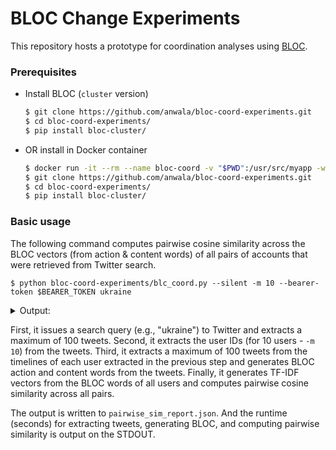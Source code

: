# BLOC Change Experiments

This repository hosts a prototype for coordination analyses using [BLOC](https://github.com/anwala/bloc).

### Prerequisites

* Install BLOC (`cluster` version)
  ```bash
  $ git clone https://github.com/anwala/bloc-coord-experiments.git
  $ cd bloc-coord-experiments/
  $ pip install bloc-cluster/
  ```
* OR install in Docker container
  ```bash
  $ docker run -it --rm --name bloc-coord -v "$PWD":/usr/src/myapp -w /usr/src/myapp python:3.7-stretch bash
  $ git clone https://github.com/anwala/bloc-coord-experiments.git
  $ cd bloc-coord-experiments/
  $ pip install bloc-cluster/
  ```

### Basic usage

The following command computes pairwise cosine similarity across the BLOC vectors (from action & content words) of all pairs of accounts that were retrieved from Twitter search.

```
$ python bloc-coord-experiments/blc_coord.py --silent -m 10 --bearer-token $BEARER_TOKEN ukraine
```

<details>
    <summary>Output:</summary>
    
    Done!
    Runtime for extracting tweets: 14.970428
    Runtime for generating BLOC: 0.059710000000000006
    Runtime for pairwise cosine sime: 0.06939816474914551

    Total users: 10
    Total tweets: 912
    Total pairs: 45

    Wrote pairwise_sim_report.json. Preview of first 10 most similar user pairs.
        01. 0.866 Savedemocracyi2, Jojo97223
        02. 0.861 crudeoil1000, jgoldsto
        03. 0.851 Jojo97223, SheilaMacCallum
        04. 0.815 Savedemocracyi2, SheilaMacCallum
        05. 0.793 Savedemocracyi2, Mostrarasesor
        06. 0.721 mccarrennews, SheilaMacCallum
        07. 0.695 Jojo97223, Mostrarasesor
        08. 0.670 Savedemocracyi2, mccarrennews
        09. 0.651 mccarrennews, jgoldsto
        10. 0.617 mccarrennews, Jojo97223
</details>

First, it issues a search query (e.g., "ukraine") to Twitter and extracts a maximum of 100 tweets. Second, it extracts the user IDs (for 10 users - `-m 10`) from the tweets. Third, it extracts a maximum of 100 tweets from the timelines of each user extracted in the previous step and generates BLOC action and content words from the tweets. Finally, it generates TF-IDF vectors from the BLOC words of all users and computes pairwise cosine similarity across all pairs.

The output is written to `pairwise_sim_report.json`. And the runtime (seconds) for extracting tweets, generating BLOC, and computing pairwise similarity is output on the STDOUT.

